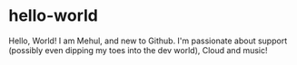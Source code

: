 # hello-world
Hello, World! I am Mehul, and new to Github. I'm passionate about support (possibly even dipping my toes into the dev world), Cloud and music!
